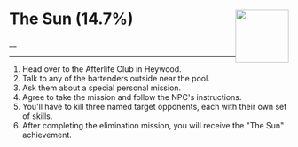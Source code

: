 # The Sun (14.7%) <img style="float: right;" src="https://cdn.akamai.steamstatic.com/steamcommunity/public/images/apps/1091500/8bf8ad71b62614b329eab2bac069724d34d69b27.jpg" width="96" height="96">

__

---

1. Head over to the Afterlife Club in Heywood. 
2. Talk to any of the bartenders outside near the pool.
3. Ask them about a special personal mission. 
4. Agree to take the mission and follow the NPC's instructions. 
5. You'll have to kill three named target opponents, each with their own set of skills. 
6. After completing the elimination mission, you will receive the "The Sun" achievement.